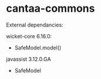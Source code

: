 cantaa-commons
==============
External dependancies:

wicket-core 6.16.0:
- SafeModel.model()

javassist 3.12.0.GA
- SafeModel
